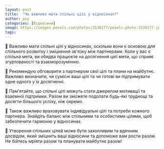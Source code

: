 ```yaml
---
layout: post
title:  "Чи важливо мати спільні цілі у відносинах?"
author: psy
categories: [Відносини]
image: https://images.pexels.com/photos/2530177/pexels-photo-2530177.jpeg?auto=compress&cs=tinysrgb&fit=crop&h=627&w=1200
tags: 
---
```


🧠 Важливо мати спільні цілі у відносинах, оскільки вони є основою для спільного розвитку і зміцнення зв'язку між партнерами. Коли у вас є спільна мета, ви обидва працюєте на досягнення цієї мети, що сприяє згуртованості та взаєморозумінню.

🌟 Рекомендую обговорити з партнером свої цілі та плани на майбутнє. Важливо визначити, чи сумісні ваші цілі та чи готові ви підтримувати одне одного у їх досягненні.

💬 Пам'ятайте, що спільні цілі можуть стати джерелом мотивації та взаємної підтримки. Разом ви зможете подолати будь-які труднощі та досягти більшого успіху, ніж окремо.

🤝 Також важливо враховувати індивідуальні цілі та потреби кожного партнера. Знайдіть баланс між спільними та особистими цілями, щоб забезпечити гармонію у відносинах.

🌈 Утворення спільних цілей може бути захопливим та вдячним досвідом, який зміцнить ваші відносини та допоможе вам рости разом. Не бійтесь мріяти разом та планувати майбутнє разом!


